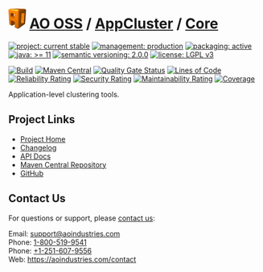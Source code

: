 # [<img src="ao-logo.png" alt="AO Logo" width="35" height="40">](https://github.com/ao-apps) [AO OSS](https://github.com/ao-apps/ao-oss) / [AppCluster](https://github.com/ao-apps/ao-appcluster) / [Core](https://github.com/ao-apps/ao-appcluster-core)

[![project: current stable](https://oss.aoapps.com/ao-badges/project-current-stable.svg)](https://aoindustries.com/life-cycle#project-current-stable)
[![management: production](https://oss.aoapps.com/ao-badges/management-production.svg)](https://aoindustries.com/life-cycle#management-production)
[![packaging: active](https://oss.aoapps.com/ao-badges/packaging-active.svg)](https://aoindustries.com/life-cycle#packaging-active)  
[![java: &gt;= 11](https://oss.aoapps.com/ao-badges/java-11.svg)](https://docs.oracle.com/en/java/javase/11/)
[![semantic versioning: 2.0.0](https://oss.aoapps.com/ao-badges/semver-2.0.0.svg)](http://semver.org/spec/v2.0.0.html)
[![license: LGPL v3](https://oss.aoapps.com/ao-badges/license-lgpl-3.0.svg)](https://www.gnu.org/licenses/lgpl-3.0)

[![Build](https://github.com/ao-apps/ao-appcluster-core/workflows/Build/badge.svg?branch=master)](https://github.com/ao-apps/ao-appcluster-core/actions?query=workflow%3ABuild)
[![Maven Central](https://maven-badges.herokuapp.com/maven-central/com.aoapps/ao-appcluster-core/badge.svg)](https://maven-badges.herokuapp.com/maven-central/com.aoapps/ao-appcluster-core)
[![Quality Gate Status](https://sonarcloud.io/api/project_badges/measure?branch=master&project=com.aoapps%3Aao-appcluster-core&metric=alert_status)](https://sonarcloud.io/dashboard?branch=master&id=com.aoapps%3Aao-appcluster-core)
[![Lines of Code](https://sonarcloud.io/api/project_badges/measure?branch=master&project=com.aoapps%3Aao-appcluster-core&metric=ncloc)](https://sonarcloud.io/component_measures?branch=master&id=com.aoapps%3Aao-appcluster-core&metric=ncloc)  
[![Reliability Rating](https://sonarcloud.io/api/project_badges/measure?branch=master&project=com.aoapps%3Aao-appcluster-core&metric=reliability_rating)](https://sonarcloud.io/component_measures?branch=master&id=com.aoapps%3Aao-appcluster-core&metric=Reliability)
[![Security Rating](https://sonarcloud.io/api/project_badges/measure?branch=master&project=com.aoapps%3Aao-appcluster-core&metric=security_rating)](https://sonarcloud.io/component_measures?branch=master&id=com.aoapps%3Aao-appcluster-core&metric=Security)
[![Maintainability Rating](https://sonarcloud.io/api/project_badges/measure?branch=master&project=com.aoapps%3Aao-appcluster-core&metric=sqale_rating)](https://sonarcloud.io/component_measures?branch=master&id=com.aoapps%3Aao-appcluster-core&metric=Maintainability)
[![Coverage](https://sonarcloud.io/api/project_badges/measure?branch=master&project=com.aoapps%3Aao-appcluster-core&metric=coverage)](https://sonarcloud.io/component_measures?branch=master&id=com.aoapps%3Aao-appcluster-core&metric=Coverage)

Application-level clustering tools.

## Project Links
* [Project Home](https://oss.aoapps.com/appcluster/core/)
* [Changelog](https://oss.aoapps.com/appcluster/core/changelog)
* [API Docs](https://oss.aoapps.com/appcluster/core/apidocs/)
* [Maven Central Repository](https://search.maven.org/artifact/com.aoapps/ao-appcluster-core)
* [GitHub](https://github.com/ao-apps/ao-appcluster-core)

## Contact Us
For questions or support, please [contact us](https://aoindustries.com/contact):

Email: [support@aoindustries.com](mailto:support@aoindustries.com)  
Phone: [1-800-519-9541](tel:1-800-519-9541)  
Phone: [+1-251-607-9556](tel:+1-251-607-9556)  
Web: https://aoindustries.com/contact
